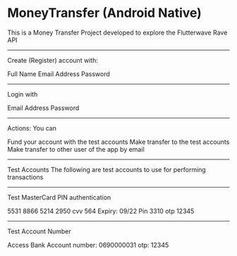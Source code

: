 # MoneyTransfer (Android Native)
This is a Money Transfer Project developed to explore the Flutterwave Rave API

---------------------------------------------------------------------------
Create (Register) account with:

Full Name
Email Address
Password

---------------------------------------------------------------------------
Login with

Email Address
Password

---------------------------------------------------------------------------
Actions: You can
 
Fund your account with the test accounts
Make transfer to the test accounts
Make transfer to other user of the app by email


---------------------------------------------------------------------------
Test Accounts
The following are test accounts to use for performing transactions

----------------------------------
Test MasterCard PIN authentication

5531 8866 5214 2950
cvv 564
Expiry: 09/22
Pin 3310
otp 12345

----------------------------------
Test Account Number

Access Bank
Account number: 0690000031
otp: 12345
